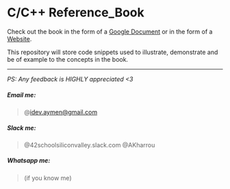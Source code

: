 # C/C++ Reference_Book

Check out the book in the form of a [Google Document](https://docs.google.com/document/d/1o5Gq44C2VUEnR487WPrxhIp_KaX85VjLSg0jdpiQ4Jk/edit) or in the form of a [Website](https://docs.google.com/document/d/e/2PACX-1vRIl_pkXRghf1LzFryOn5VfNycluCfgnOdLlFQku01IWMGAb5m2aM065mpGJ7_I-PePVwtyGrxaWCi4/pub).

This repository will store code snippets used to illustrate, demonstrate and be of example to the concepts in the book.

----

_PS: Any feedback is HIGHLY appreciated <3_

##### Email me:
> @idev.aymen@gmail.com

##### Slack me:
> @42schoolsiliconvalley.slack.com @AKharrou

##### Whatsapp me:
> (if you know me)

